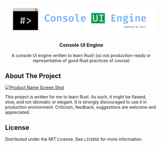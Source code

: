 <!--
*** This README file is adapted from [othneildrew/Best-README-Template](https://github.com/othneildrew/Best-README-Template),
*** which is distributed under the MIT license.
-->

<!-- PROJECT LOGO -->
<br />
<p align="center">
  <a href="https://github.com/harrynull/ConsoleUIEngine">
    <img src="docs/logo.png" alt="Logo" width="500">
  </a>

  <h3 align="center">Console UI Engine</h3>

  <p align="center">
    A console UI engine written to learn Rust! (so not production-ready or representative of good Rust practices of course)
  </p>
</p>

## About The Project

[![Product Name Screen Shot][product-screenshot]](https://github.com/harrynull/ConsoleUIEngine)

This project is written for me to learn Rust. As such, it might be flawed, slow, and not idiomatic or elegant.
It is strongly discouraged to use it in production environment. Criticism, feedback, suggestions are welcome and appreciated.

<!-- LICENSE -->
## License

Distributed under the MIT License. See `LICENSE` for more information.

<!-- MARKDOWN LINKS & IMAGES -->
[product-screenshot]: images/screenshot.png